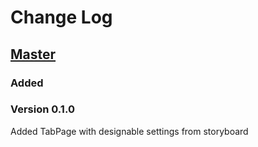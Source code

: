 # Change Log

## [Master](https://github.com/artsimonyan23/SwiftTabPager)
### Added

### Version 0.1.0

Added TabPage with designable settings from storyboard

